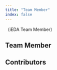 ```yaml
---
title: "Team Member"
index: false
---
```

（iEDA Team Member）

## Team Member

## Contributors

<TheTeamContributors />
